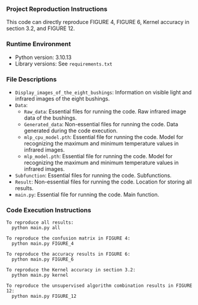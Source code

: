 ### Project Reproduction Instructions

This code can directly reproduce FIGURE 4, FIGURE 6, Kernel accuracy in section 3.2, and FIGURE 12.

### Runtime Environment
- Python version: 3.10.13
- Library versions: See `requirements.txt`

### File Descriptions
- `Display_images_of_the_eight_bushings`: Information on visible light and infrared images of the eight bushings.
- `Data`:
  - `Raw_data`: Essential files for running the code. Raw infrared image data of the bushings.
  - `Generated_data`: Non-essential files for running the code. Data generated during the code execution.
  - `mlp_cpu_model.pth`: Essential file for running the code. Model for recognizing the maximum and minimum temperature values in infrared images.
  - `mlp_model.pth`: Essential file for running the code. Model for recognizing the maximum and minimum temperature values in infrared images.
- `Subfunction`: Essential files for running the code. Subfunctions.
- `Result`: Non-essential files for running the code. Location for storing all results.
- `main.py`: Essential file for running the code. Main function.

### Code Execution Instructions
```
To reproduce all results:
  python main.py all

To reproduce the confusion matrix in FIGURE 4:
  python main.py FIGURE_4

To reproduce the accuracy results in FIGURE 6:
  python main.py FIGURE_6

To reproduce the Kernel accuracy in section 3.2:
  python main.py kernel

To reproduce the unsupervised algorithm combination results in FIGURE 12:
  python main.py FIGURE_12
```
